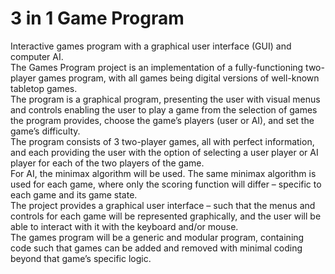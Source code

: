 # 3 in 1 Game Program
Interactive games program with a graphical user interface (GUI) and computer AI.\
The Games Program project is an implementation of a fully-functioning two-player games
program, with all games being digital versions of well-known tabletop games.\
The program is a graphical program, presenting the user with visual menus and controls
enabling the user to play a game from the selection of games the program provides, choose
the game’s players (user or AI), and set the game’s difficulty.\
The program consists of 3 two-player games, all with perfect information, and each
providing the user with the option of selecting a user player or AI player for each of the two
players of the game.\
For AI, the minimax algorithm will be used. The same minimax algorithm is used for each
game, where only the scoring function will differ – specific to each game and its game state.\
The project provides a graphical user interface – such that the menus and controls for
each game will be represented graphically, and the user will be able to interact with it with
the keyboard and/or mouse.\
The games program will be a generic and modular program, containing code such that
games can be added and removed with minimal coding beyond that game’s specific logic.
